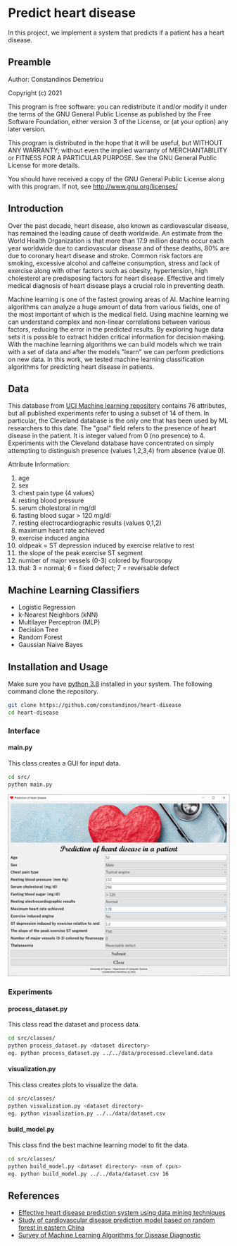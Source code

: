 Predict heart disease
=====================
In this project, we implement a system that predicts if a patient has a heart disease.

Preamble
--------
Author: Constandinos Demetriou

Copyright (c) 2021

This program is free software: you can redistribute it and/or modify it under the terms of the GNU General Public License as published by the Free Software Foundation, either version 3 of the License, or (at your option) any later version.

This program is distributed in the hope that it will be useful, but WITHOUT ANY WARRANTY; without even the implied warranty of MERCHANTABILITY or FITNESS FOR A PARTICULAR PURPOSE. See the GNU General Public License for more details.

You should have received a copy of the GNU General Public License along with this program. If not, see http://www.gnu.org/licenses/

Introduction
------------
Over the past decade, heart disease, also known as cardiovascular disease, has remained the leading cause of death worldwide. An estimate from the World Health Organization is that more than 17.9 million deaths occur each year worldwide due to cardiovascular disease and of these deaths, 80% are due to coronary heart disease and stroke. Common risk factors are smoking, excessive alcohol and caffeine consumption, stress and lack of exercise along with other factors such as obesity, hypertension, high  cholesterol are predisposing factors for heart disease. Effective and timely medical diagnosis of heart disease plays a crucial role in preventing death.

Machine learning is one of the fastest growing areas of AI. Machine learning algorithms can analyze a huge amount of data from various fields, one of the most important of which is the medical field. Using machine learning we can understand complex and non-linear correlations between various factors, reducing the error in the predicted results. By exploring huge data sets it is possible to extract hidden critical information for decision making. With the machine learning algorithms we can build models which we train with a set of data and after the models "learn" we can perform predictions on new data. In this work, we tested machine learning classification algorithms for predicting heart disease in patients.

Data
----
This database from [UCI Machine learning repository](https://archive.ics.uci.edu/ml/datasets/heart+disease) contains 76 attributes, but all published experiments refer to using a subset of 14 of them. In particular, the Cleveland database is the only one that has been used by ML researchers to this date. The "goal" field refers to the presence of heart disease in the patient. It is integer valued from 0 (no presence) to 4. Experiments with the Cleveland database have concentrated on simply attempting to distinguish presence (values 1,2,3,4) from absence (value 0).

Attribute Information:
1. age
1. sex
1. chest pain type (4 values)
1. resting blood pressure
1. serum cholestoral in mg/dl
1. fasting blood sugar > 120 mg/dl
1. resting electrocardiographic results (values 0,1,2)
1. maximum heart rate achieved
1. exercise induced angina
1. oldpeak = ST depression induced by exercise relative to rest
1. the slope of the peak exercise ST segment
1. number of major vessels (0-3) colored by flourosopy
1. thal: 3 = normal; 6 = fixed defect; 7 = reversable defect

Machine Learning Classifiers
----------------------------
* Logistic Regression
* k-Nearest Neighbors (kNN)
* Multilayer Perceptron (MLP)
* Decision Tree
* Random Forest
* Gaussian Naive Bayes

Installation and Usage
----------------------
Make sure you have [python 3.8](https://www.python.org/downloads/release/python-380/)  installed in your system. 
The following command clone the repository.
```bash
git clone https://github.com/constandinos/heart-disease
cd heart-disease
```

### Interface

#### main.py
This class creates a GUI for input data.
```bash
cd src/
python main.py
```
![Image](figures/gui.png?raw=true "Example of main interface")

### Experiments

#### process_dataset.py
This class read the dataset and process data.
```bash
cd src/classes/
python process_dataset.py <dataset directory>
eg. python process_dataset.py ../../data/processed.cleveland.data
```

#### visualization.py
This class creates plots to visualize the data.
```bash
cd src/classes/
python visualization.py <dataset directory>
eg. python visualization.py ../../data/dataset.csv
```

#### build_model.py
This class find the best machine learning model to fit the data.
```bash
cd src/classes/
python build_model.py <dataset directory> <num of cpus>
eg. python build_model.py ../../data/dataset.csv 16
```

References
----------
* [Effective heart disease prediction system using data mining techniques](https://www.ncbi.nlm.nih.gov/pmc/articles/PMC5863635/)
* [Study of cardiovascular disease prediction model based on random forest in eastern China](https://www.researchgate.net/publication/340103704_Study_of_cardiovascular_disease_prediction_model_based_on_random_forest_in_eastern_China)
* [Survey of Machine Learning Algorithms for Disease Diagnostic](https://www.researchgate.net/publication/312629315_Survey_of_Machine_Learning_Algorithms_for_Disease_Diagnostic)
